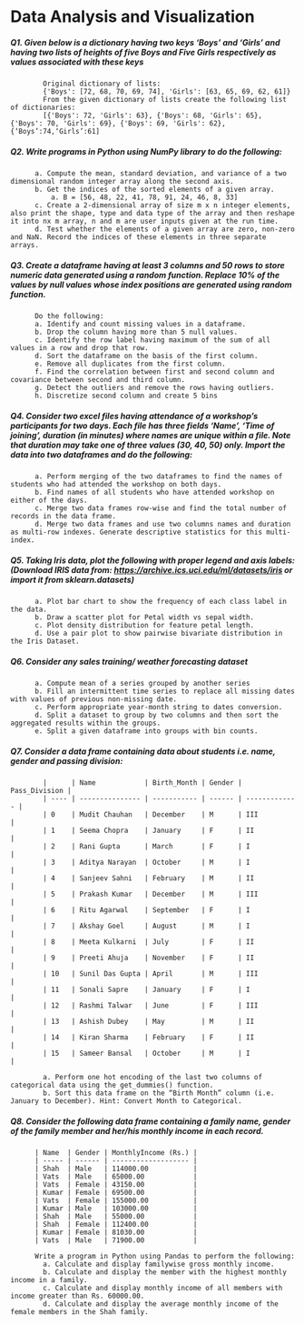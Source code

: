 # Data Analysis and Visualization

##### Q1. Given below is a dictionary having two keys ‘Boys’ and ‘Girls’ and having two lists of heights of five Boys and Five Girls respectively as values associated with these keys
            Original dictionary of lists:
            {'Boys': [72, 68, 70, 69, 74], 'Girls': [63, 65, 69, 62, 61]}
            From the given dictionary of lists create the following list of dictionaries:
            [{'Boys': 72, 'Girls': 63}, {'Boys': 68, 'Girls': 65}, {'Boys': 70, 'Girls': 69}, {'Boys': 69, 'Girls': 62}, {‘Boys’:74,‘Girls’:61]
##### Q2. Write programs in Python using NumPy library to do the following:
          a. Compute the mean, standard deviation, and variance of a two dimensional random integer array along the second axis.
          b. Get the indices of the sorted elements of a given array.
              a. B = [56, 48, 22, 41, 78, 91, 24, 46, 8, 33]
          c. Create a 2-dimensional array of size m x n integer elements, also print the shape, type and data type of the array and then reshape it into nx m array, n and m are user inputs given at the run time.
          d. Test whether the elements of a given array are zero, non-zero and NaN. Record the indices of these elements in three separate arrays.
##### Q3. Create a dataframe having at least 3 columns and 50 rows to store numeric data generated using a random function. Replace 10% of the values by null values whose index positions are generated using random function.
          Do the following:
          a. Identify and count missing values in a dataframe.
          b. Drop the column having more than 5 null values.
          c. Identify the row label having maximum of the sum of all values in a row and drop that row.
          d. Sort the dataframe on the basis of the first column.
          e. Remove all duplicates from the first column.
          f. Find the correlation between first and second column and covariance between second and third column.
          g. Detect the outliers and remove the rows having outliers.
          h. Discretize second column and create 5 bins
##### Q4. Consider two excel files having attendance of a workshop’s participants for two days. Each file has three fields ‘Name’, ‘Time of joining’, duration (in minutes) where names are unique within a file. Note that duration may take one of three values (30, 40, 50) only. Import the data into two dataframes and do the following:
          a. Perform merging of the two dataframes to find the names of students who had attended the workshop on both days.
          b. Find names of all students who have attended workshop on either of the days.
          c. Merge two data frames row-wise and find the total number of records in the data frame.
          d. Merge two data frames and use two columns names and duration as multi-row indexes. Generate descriptive statistics for this multi-index.
##### Q5.  Taking Iris data, plot the following with proper legend and axis labels: (Download IRIS data from: https://archive.ics.uci.edu/ml/datasets/iris or import it from sklearn.datasets)
          a. Plot bar chart to show the frequency of each class label in the data.
          b. Draw a scatter plot for Petal width vs sepal width.
          c. Plot density distribution for feature petal length.
          d. Use a pair plot to show pairwise bivariate distribution in the Iris Dataset.
##### Q6. Consider any sales training/ weather forecasting dataset
          a. Compute mean of a series grouped by another series
          b. Fill an intermittent time series to replace all missing dates with values of previous non-missing date.
          c. Perform appropriate year-month string to dates conversion.
          d. Split a dataset to group by two columns and then sort the aggregated results within the groups.
          e. Split a given dataframe into groups with bin counts.
##### Q7. Consider a data frame containing data about students i.e. name, gender and passing division:
          
            |      | Name            | Birth_Month | Gender | Pass_Division |
            | ---- | --------------- | ----------- | ------ | ------------- |
            | 0    | Mudit Chauhan   | December    | M      | III           |
            | 1    | Seema Chopra    | January     | F      | II            |
            | 2    | Rani Gupta      | March       | F      | I             |
            | 3    | Aditya Narayan  | October     | M      | I             |
            | 4    | Sanjeev Sahni   | February    | M      | II            |
            | 5    | Prakash Kumar   | December    | M      | III           |
            | 6    | Ritu Agarwal    | September   | F      | I             |
            | 7    | Akshay Goel     | August      | M      | I             |
            | 8    | Meeta Kulkarni  | July        | F      | II            |
            | 9    | Preeti Ahuja    | November    | F      | II            |
            | 10   | Sunil Das Gupta | April       | M      | III           |
            | 11   | Sonali Sapre    | January     | F      | I             |
            | 12   | Rashmi Talwar   | June        | F      | III           |
            | 13   | Ashish Dubey    | May         | M      | II            |
            | 14   | Kiran Sharma    | February    | F      | II            |
            | 15   | Sameer Bansal   | October     | M      | I             |

            a. Perform one hot encoding of the last two columns of categorical data using the get_dummies() function.
            b. Sort this data frame on the “Birth Month” column (i.e. January to December). Hint: Convert Month to Categorical.
##### Q8. Consider the following data frame containing a family name, gender of the family member and her/his monthly income in each record.
          
          | Name  | Gender | MonthlyIncome (Rs.) |
          | ----- | ------ | ------------------- |
          | Shah  | Male   | 114000.00           |
          | Vats  | Male   | 65000.00            |
          | Vats  | Female | 43150.00            |
          | Kumar | Female | 69500.00            |
          | Vats  | Female | 155000.00           |
          | Kumar | Male   | 103000.00           |
          | Shah  | Male   | 55000.00            |
          | Shah  | Female | 112400.00           |
          | Kumar | Female | 81030.00            |
          | Vats  | Male   | 71900.00            |
          
          Write a program in Python using Pandas to perform the following:
            a. Calculate and display familywise gross monthly income.
            b. Calculate and display the member with the highest monthly income in a family.
            c. Calculate and display monthly income of all members with income greater than Rs. 60000.00.
            d. Calculate and display the average monthly income of the female members in the Shah family.
